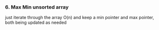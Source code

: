 ### 6. Max Min unsorted array
just iterate through the array O(n) and keep a min pointer and max pointer, both
being updated as needed